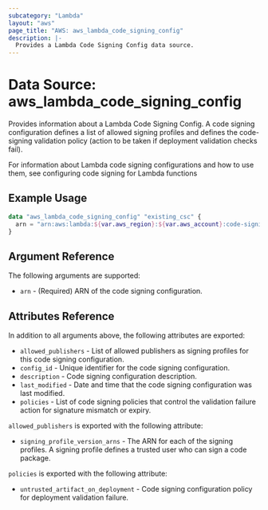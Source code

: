 ```yaml
---
subcategory: "Lambda"
layout: "aws"
page_title: "AWS: aws_lambda_code_signing_config"
description: |-
  Provides a Lambda Code Signing Config data source.
---
```


# Data Source: aws_lambda_code_signing_config

Provides information about a Lambda Code Signing Config. A code signing configuration defines a list of allowed signing profiles and defines the code-signing validation policy (action to be taken if deployment validation checks fail).

For information about Lambda code signing configurations and how to use them, see configuring code signing for Lambda functions

## Example Usage

```terraform
data "aws_lambda_code_signing_config" "existing_csc" {
  arn = "arn:aws:lambda:${var.aws_region}:${var.aws_account}:code-signing-config:csc-0f6c334abcdea4d8b"
}
```

## Argument Reference

The following arguments are supported:

* `arn` - (Required) ARN of the code signing configuration.

## Attributes Reference

In addition to all arguments above, the following attributes are exported:

* `allowed_publishers` - List of allowed publishers as signing profiles for this code signing configuration.
* `config_id` - Unique identifier for the code signing configuration.
* `description` - Code signing configuration description.
* `last_modified` - Date and time that the code signing configuration was last modified.
* `policies` - List of code signing policies that control the validation failure action for signature mismatch or expiry.

`allowed_publishers` is exported with the following attribute:

* `signing_profile_version_arns` - The ARN for each of the signing profiles. A signing profile defines a trusted user who can sign a code package.

`policies` is exported with the following attribute:

* `untrusted_artifact_on_deployment` - Code signing configuration policy for deployment validation failure.

[1]: https://docs.aws.amazon.com/lambda/latest/dg/configuration-codesigning.html
